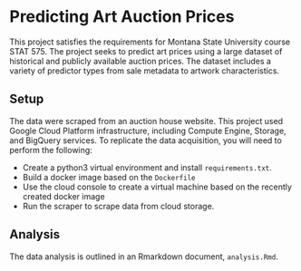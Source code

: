 # Predicting Art Auction Prices

This project satisfies the requirements for Montana State University course STAT 575. The project seeks to predict art prices using a large dataset of historical and publicly available auction prices. The dataset includes a variety of predictor types from sale metadata to artwork characteristics.

## Setup

The data were scraped from an auction house website. This project used Google Cloud Platform infrastructure, including Compute Engine, Storage, and BigQuery services. To replicate the data acquisition, you will need to perform the following:

* Create a python3 virtual environment and install `requirements.txt`.
* Build a docker image based on the `Dockerfile`
* Use the cloud console to create a virtual machine based on the recently created docker image
* Run the scraper to scrape data from cloud storage.

## Analysis

The data analysis is outlined in an Rmarkdown document, `analysis.Rmd`.

